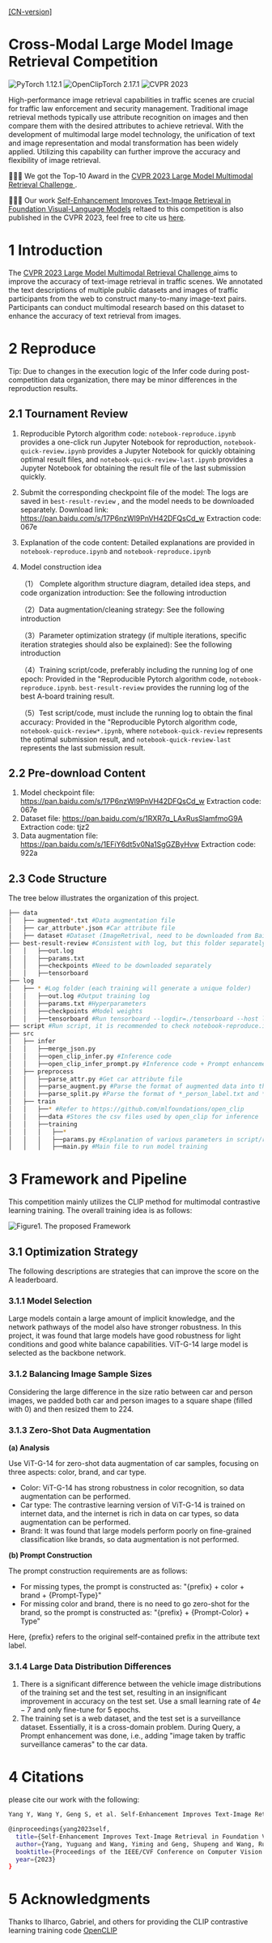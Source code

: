 <p>
	<a href="./README-ch.md">[CN-version]</a>
</p>

# Cross-Modal Large Model Image Retrieval Competition
![PyTorch 1.12.1](https://img.shields.io/badge/PyTorch-1.12.1-green?style=plastic)
![OpenClipTorch 2.17.1](https://img.shields.io/badge/OpenClipTorch-2.17.1-orange?style=plastic)
![CVPR 2023](https://img.shields.io/badge/CVPR-2023-red?style=plastic)

High-performance image retrieval capabilities in traffic scenes are crucial for traffic law enforcement and security management. Traditional image retrieval methods typically use attribute recognition on images and then compare them with the desired attributes to achieve retrieval. With the development of multimodal large model technology, the unification of text and image representation and modal transformation has been widely applied. Utilizing this capability can further improve the accuracy and flexibility of image retrieval.

🎉🎉🎉 We got the Top-10 Award in the [CVPR 2023 Large Model Multimodal Retrieval Challenge ](https://foundation-model.com/).

🎉🎉🎉 Our work [Self-Enhancement Improves Text-Image Retrieval in Foundation Visual-Language Models](https://arxiv.org/abs/2306.06691) reltaed to this competition is also published in the CVPR 2023, feel free to cite us [here](#Citations).

# 1 Introduction
The [CVPR 2023 Large Model Multimodal Retrieval Challenge ](https://foundation-model.com/)aims to improve the accuracy of text-image retrieval in traffic scenes. We annotated the text descriptions of multiple public datasets and images of traffic participants from the web to construct many-to-many image-text pairs. Participants can conduct multimodal research based on this dataset to enhance the accuracy of text retrieval from images.

# 2 Reproduce
Tip: Due to changes in the execution logic of the Infer code during post-competition data organization, there may be minor differences in the reproduction results.

## 2.1 Tournament Review
1. Reproducible Pytorch algorithm code: ```notebook-reproduce.ipynb``` provides a one-click run Jupyter Notebook for reproduction, ```notebook-quick-review.ipynb``` provides a Jupyter Notebook for quickly obtaining optimal result files, and  ```notebook-quick-review-last.ipynb``` provides a Jupyter Notebook for obtaining the result file of the last submission quickly.
2. Submit the corresponding checkpoint file of the model: The logs are saved in ```best-result-review``` , and the model needs to be downloaded separately.
Download link: https://pan.baidu.com/s/17P6nzWl9PnVH42DFQsCd_w Extraction code: 067e
3. Explanation of the code content: Detailed explanations are provided in  ```notebook-reproduce.ipynb``` and ```notebook-reproduce.ipynb``` 

4. Model construction idea

   （1） Complete algorithm structure diagram, detailed idea steps, and code organization introduction: See the following introduction

   （2）Data augmentation/cleaning strategy: See the following introduction

   （3）Parameter optimization strategy (if multiple iterations, specific iteration strategies should also be explained): See the following introduction

   （4）Training script/code, preferably including the running log of one epoch: Provided in the "Reproducible Pytorch algorithm code, ```notebook-reproduce.ipynb```. ```best-result-review``` provides the running log of the best A-board training result.

   （5）Test script/code, must include the running log to obtain the final accuracy: Provided in the "Reproducible Pytorch algorithm code,  ```notebook-quick-review*.ipynb```, where ```notebook-quick-review``` represents the optimal submission result, and ```notebook-quick-review-last``` represents the last submission result.

## 2.2 Pre-download Content
1. Model checkpoint file:  https://pan.baidu.com/s/17P6nzWl9PnVH42DFQsCd_w Extraction code: 067e
2. Dataset file: https://pan.baidu.com/s/1RXR7q_LAxRusSlamfmoG9A Extraction code: tjz2 
3. Data augmentation file: https://pan.baidu.com/s/1EFiY6dt5v0Na1SgGZByHvw Extraction code: 922a

## 2.3 Code Structure
The tree below illustrates the organization of this project.
```bash
├── data
│   ├── augmented*.txt #Data augmentation file
│   ├── car_attrbute*.json #Car attribute file
│   ├── dataset #Dataset (ImageRetrival, need to be downloaded from Baidu Pan)
├── best-result-review #Consistent with log, but this folder separately saves the running records of the best submission
│   │   ├──out.log
│   │   ├──params.txt
│   │   ├──checkpoints #Need to be downloaded separately
│   │   ├──tensorboard
├── log
│   ├── * #Log folder (each training will generate a unique folder)
│   │   ├──out.log #Output training log
│   │   ├──params.txt #Hyperparameters
│   │   ├──checkpoints #Model weights
│   │   ├──tensorboard #Run tensorboard --logdir=./tensorboard --host localhost --port 20421 in the * directory to open the tensorboard of the current training at localhost:20421
├── script #Run script, it is recommended to check notebook-reproduce.ipynb
├── src 
│   ├── infer
│   │   ├──merge_json.py
│   │   ├──open_clip_infer.py #Inference code
│   │   ├──open_clip_infer_prompt.py #Inference code + Prompt enhancement
│   ├── preprocess
│   │   ├──parse_attr.py #Get car attribute file
│   │   ├──parse_augment.py #Parse the format of augmented data into the format required by CLIP training
│   │   ├──parse_split.py #Parse the format of *_person_label.txt and *_car_label.txt (separated data in data/datasets/*_label.txt) into the format required by CLIP training
│   ├── train
│   │   ├──* #Refer to https://github.com/mlfoundations/open_clip
│   │   ├──data #Stores the csv files used by open_clip for inference
│   │   ├──training
│   │   │   ├──*
│   │   │   ├──params.py #Explanation of various parameters in script/run_model.sh
│   │   │   ├──main.py #Main file to run model training
```

# 3 Framework and Pipeline
This competition mainly utilizes the CLIP method for multimodal contrastive learning training. The overall training idea is as follows:
<!-- <p align="center">
<img src="framework.png" height = "240" alt="" align=center />
<br><br>
<b>图1.Main Framework</b>
</p> -->

![Figure1. The proposed Framework](./.img/framework-cvpr23.png)

## 3.1 Optimization Strategy
The following descriptions are strategies that can improve the score on the A leaderboard.

### 3.1.1 Model Selection
Large models contain a large amount of implicit knowledge, and the network pathways of the model also have stronger robustness. In this project, it was found that large models have good robustness for light conditions and good white balance capabilities.
ViT-G-14 large model is selected as the backbone network.

### 3.1.2 Balancing Image Sample Sizes
Considering the large difference in the size ratio between car and person images, we padded both car and person images to a square shape (filled with 0) and then resized them to 224.



### 3.1.3  Zero-Shot Data Augmentation
**(a) Analysis**

Use ViT-G-14 for zero-shot data augmentation of car samples, focusing on three aspects: color, brand, and car type.
- Color: ViT-G-14 has strong robustness in color recognition, so data augmentation can be performed.
- Car type: The contrastive learning version of ViT-G-14 is trained on internet data, and the internet is rich in data on car types, so data augmentation can be performed.
- Brand: It was found that large models perform poorly on fine-grained classification like brands, so data augmentation is not performed.

**(b) Prompt Construction**

The prompt construction requirements are as follows:
- For missing types, the prompt is constructed as: "{prefix} + color + brand + {Prompt-Type}"
- For missing color and brand, there is no need to go zero-shot for the brand, so the prompt is constructed as: "{prefix} + {Prompt-Color} + Type"

Here, {prefix} refers to the original self-contained prefix in the attribute text label.

### 3.1.4 Large Data Distribution Differences
1. There is a significant difference between the vehicle image distributions of the training set and the test set, resulting in an insignificant improvement in accuracy on the test set. Use a small learning rate of $4e-7$ and only fine-tune for 5 epochs.
2. The training set is a web dataset, and the test set is a surveillance dataset. Essentially, it is a cross-domain problem. During Query, a Prompt enhancement was done, i.e., adding "image taken by traffic surveillance cameras" to the car data.

<a id="Citations"></a>
# 4 Citations
please cite our work with the following:
```bash
Yang Y, Wang Y, Geng S, et al. Self-Enhancement Improves Text-Image Retrieval in Foundation Visual-Language Models[J]. Proceedings of the IEEE/CVF Conference on Computer Vision and Pattern Recognition. 2023.

@inproceedings{yang2023self,
  title={Self-Enhancement Improves Text-Image Retrieval in Foundation Visual-Language Models},
  author={Yang, Yuguang and Wang, Yiming and Geng, Shupeng and Wang, Runqi and Wang, Yimi and Wu, Sheng and Zhang, Baochang},
  booktitle={Proceedings of the IEEE/CVF Conference on Computer Vision and Pattern Recognition},
  year={2023}
}
```

# 5 Acknowledgments
Thanks to Ilharco, Gabriel, and others for providing the CLIP contrastive learning training code [OpenCLIP](https://github.com/mlfoundations/open_clip)
